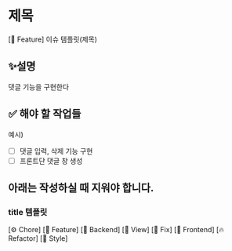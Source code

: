# 제목

[🚀 Feature] 이슈 템플릿(제목)

## ✨설명

댓글 기능을 구현한다

## ✅ 해야 할 작업들

예시)

- [ ] 댓글 입력, 삭제 기능 구현
- [ ] 프론트단 댓글 창 생성

## 아래는 작성하실 때 지워야 합니다.

### title 템플릿

[⚙️ Chore]
[🚀 Feature]
[🌱 Backend]
[📄 View]
[🔨 Fix]
[🍔 Frontend]
[🔥 Refactor]
[💎 Style]
